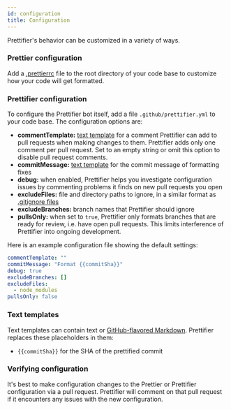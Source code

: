 ```yaml
---
id: configuration
title: Configuration
---
```


Prettifier's behavior can be customized in a variety of ways.

### Prettier configuration

Add a [.prettierrc](https://prettier.io/docs/en/configuration.html) file to the
root directory of your code base to customize how your code will get formatted.

### Prettifier configuration

To configure the Prettifier bot itself, add a file `.github/prettifier.yml` to
your code base. The configuration options are:

<a textrun="config-options">

- **commentTemplate:** [text template](#text-templates) for a comment Prettifier
  can add to pull requests when making changes to them. Prettifier adds only one
  comment per pull request. Set to an empty string or omit this option to
  disable pull request comments.
- **commitMessage:** [text template](#text-templates) for the commit message of
  formatting fixes
- **debug:** when enabled, Prettifier helps you investigate configuration issues
  by commenting problems it finds on new pull requests you open
- **excludeFiles:** file and directory paths to ignore, in a similar format as
  [.gitignore files](https://git-scm.com/docs/gitignore)
- **excludeBranches:** branch names that Prettifier should ignore
- **pullsOnly:** when set to `true`, Prettifier only formats branches that are
  ready for review, i.e. have open pull requests. This limits interference of
  Prettifier into ongoing development.

</a>

Here is an example configuration file showing the default settings:

<a textrun="config-example">

```yml
commentTemplate: ""
commitMessage: "Format {{commitSha}}"
debug: true
excludeBranches: []
excludeFiles:
  - node_modules
pullsOnly: false
```

</a>

### Text templates

Text templates can contain text or
[GitHub-flavored Markdown](https://guides.github.com/features/mastering-markdown).
Prettifier replaces these placeholders in them:

- `{{commitSha}}` for the SHA of the prettified commit

### Verifying configuration

It's best to make configuration changes to the Prettier or Prettifier
configuration via a pull request. Prettifier will comment on that pull request
if it encounters any issues with the new configuration.
